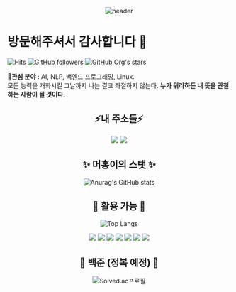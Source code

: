 <div align="center">

![header](https://capsule-render.vercel.app/api?type=wave&color=auto&height=300&section=header&text=MeoHong's%20Github&fontSize=90)
 </div>
 
# 방문해주셔서 감사합니다 👋

![Hits](https://hits.seeyoufarm.com/api/count/incr/badge.svg?url=https%3A%2F%2Fgithub.com%2FWa-Meohong%2Fhit-counter&count_bg=%23D991E9&title_bg=%23260368&icon=1001tracklists.svg&icon_color=%23F5F5F5&title=%EB%B0%A9%EB%AC%B8%EC%9E%90%EC%88%98&edge_flat=false)
![GitHub followers](https://img.shields.io/github/followers/Wa-Meohong?label=%ED%8C%94%EB%A1%9C%EC%9B%8C&logoColor=blue&style=social)
![GitHub Org's stars](https://img.shields.io/github/stars/Wa-Meohong?color=blue&logoColor=green&style=social)

🤔**관심 분야 :** AI, NLP, 백엔드 프로그래밍, Linux.  
모든 능력을 개화시킬 그날까지 나는 결코 좌절하지 않는다. **누가 뭐라하든 내 뜻을 관철하는 사람이 될 것이다.** 

<div align="center">

## ⚡내 주소들⚡
 <a href="https://steamcommunity.com/profiles/76561198273400974/home/" target="_blank"><img src="https://img.shields.io/badge/Steam-000000?style=for-the-badge&logo=steam&logoColor=white"/></a>
 <a href="https://www.instagram.com/king_and_friend/" target="_blank"><img src="https://img.shields.io/badge/Instagram-E4405F?style=for-the-badge&logo=instagram&logoColor=white"/></a>
 


## ✨ 머홍이의 스탯 ✨
![Anurag's GitHub stats](https://github-readme-stats.vercel.app/api?username=Wa-Meohong&show_icons=true&theme=dracula&locale=kr)

## 🌱 활용 가능 🌱
![Top Langs](https://github-readme-stats.vercel.app/api/top-langs/?username=Wa-Meohong&layout=compact)

 <a><img src="https://img.shields.io/badge/Python-14354C?style=for-the-badge&logo=python&logoColor=white"/></a>
 <a><img src="https://img.shields.io/badge/C-A8B9CC?style=for-the-badge&logo=c&logoColor=white"/></a>
 <a><img src="https://img.shields.io/badge/C++-00599C?style=for-the-badge&logo=cplusplus&logoColor=white"/></a>
 <a><img src="https://img.shields.io/badge/Docker-2496ED?style=for-the-badge&logo=docker&logoColor=white"/></a>
 <a><img src="https://img.shields.io/badge/Numpy-013243?style=for-the-badge&logo=numpy&logoColor=white"/></a>
 <a><img src="https://img.shields.io/badge/PandasDF-150458?style=for-the-badge&logo=pandas&logoColor=white"/></a>
 <a><img src="https://img.shields.io/badge/JAVA-F37C20?style=for-the-badge&logo=eclipseide&logoColor=white"/></a>
 
  
## 💬 백준 (정복 예정) 💬
  ![Solved.ac프로필](http://mazassumnida.wtf/api/v2/generate_badge?boj=ocarinaofage)
  
  
 </div>
<!--
**Wa-MeoHong/Wa-MeoHong** is a ✨ _special_ ✨ repository because its `README.md` (this file) appears on your GitHub profile.

Here are some ideas to get you started:

- 🔭 I’m currently working on ...
- 🌱 I’m currently learning ...
- 👯 I’m looking to collaborate on ...
- 🤔 I’m looking for help with ...
- 💬 Ask me about ...
- 📫 How to reach me: ...
- 😄 Pronouns: ...
- ⚡ Fun fact: ...
-->

